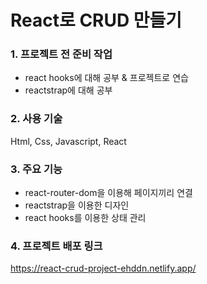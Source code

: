 # React로 CRUD 만들기 

### 1. 프로젝트 전 준비 작업
- react hooks에 대해 공부 & 프로젝트로 연습
- reactstrap에 대해 공부

### 2. 사용 기술
Html, Css, Javascript, React

### 3. 주요 기능
- react-router-dom을 이용해 페이지끼리 연결
- reactstrap을 이용한  디자인
- react hooks를 이용한 상태 관리

### 4. 프로젝트 배포 링크
https://react-crud-project-ehddn.netlify.app/
